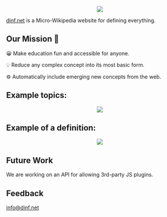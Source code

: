 <div align="center">
  <img src="https://dinf.net/static/logo.c9285940.svg">
</div>

[dinf.net](https://dinf.net) is a Micro-Wikipedia website for defining everything.

 
## Our Mission 🚀


😀  Make education fun and accessible for anyone.


💡   Reduce any complex concept into its most basic form.


⚙️  Automatically include emerging new concepts from the web.
  
  
## Example topics:

<div align="center">
  <img src="https://dinf.net/static/dinf_topics.png">
</div>
  
    
## Example of a definition:

<div align="center">
  <img src="https://dinf.net/static/standard_deviation.png">
</div>

## Future Work
We are working on an API for allowing 3rd-party JS plugins.

## Feedback
info@dinf.net

